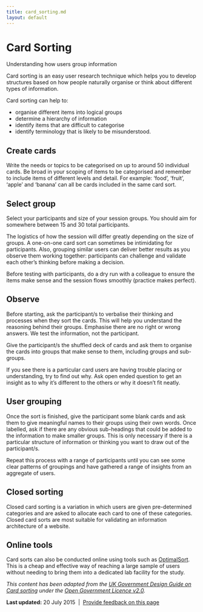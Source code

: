```yaml
---
title: card_sorting.md
layout: default
---
```

Card Sorting
============

Understanding how users group information

Card sorting is an easy user research technique which helps you to develop structures based on how people naturally organise or think about different types of information.

Card sorting can help to:

-   organise different items into logical groups
-   determine a hierarchy of information
-   identify items that are difficult to categorise
-   identify terminology that is likely to be misunderstood.

Create cards
------------

Write the needs or topics to be categorised on up to around 50 individual cards. Be broad in your scoping of items to be categorised and remember to include items of different levels and detail. For example: ‘food’, ‘fruit’, ‘apple’ and ‘banana’ can all be cards included in the same card sort.

Select group
------------

Select your participants and size of your session groups. You should aim for somewhere between 15 and 30 total participants.

The logistics of how the session will differ greatly depending on the size of groups. A one-on-one card sort can sometimes be intimidating for participants. Also, grouping similar users can deliver better results as you observe them working together: participants can challenge and validate each other’s thinking before making a decision.

Before testing with participants, do a dry run with a colleague to ensure the items make sense and the session flows smoothly (practice makes perfect).

Observe
-------

Before starting, ask the participant/s to verbalise their thinking and processes when they sort the cards. This will help you understand the reasoning behind their groups. Emphasise there are no right or wrong answers. We test the information, not the participant.

Give the participant/s the shuffled deck of cards and ask them to organise the cards into groups that make sense to them, including groups and sub-groups.

If you see there is a particular card users are having trouble placing or understanding, try to find out why. Ask open ended question to get an insight as to why it’s different to the others or why it doesn’t fit neatly.

User grouping
-------------

Once the sort is finished, give the participant some blank cards and ask them to give meaningful names to their groups using their own words. Once labelled, ask if there are any obvious sub-headings that could be added to the information to make smaller groups. This is only necessary if there is a particular structure of information or thinking you want to draw out of the participant/s.

Repeat this process with a range of participants until you can see some clear patterns of groupings and have gathered a range of insights from an aggregate of users.

Closed sorting
--------------

Closed card sorting is a variation in which users are given pre-determined categories and are asked to allocate each card to one of these categories. Closed card sorts are most suitable for validating an information architecture of a website.

Online tools
------------

Card sorts can also be conducted online using tools such as [OptimalSort](https://www.optimalworkshop.com/optimalsort). This is a cheap and effective way of reaching a large sample of users without needing to bring them into a dedicated lab facility for the study.

*This content has been adapted from the* [*UK Government Design Guide on Card sorting*](https://www.gov.uk/service-manual/user-centred-design/card_sorting.md) *under the* [*Open Government Licence v2.0*](http://www.nationalarchives.gov.uk/doc/open-government-licence/version/2)*.*

**Last updated:** 20 July 2015  |  [Provide feedback on this page](../../feedback%3Furl_from=Userresearch-Cardsorting.html)

